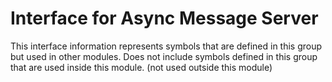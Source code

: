 
# Interface for Async Message Server
This interface information represents symbols that are defined in this group but used in other modules.  Does not include symbols defined in this group that are used inside this module.
(not used outside this module)
